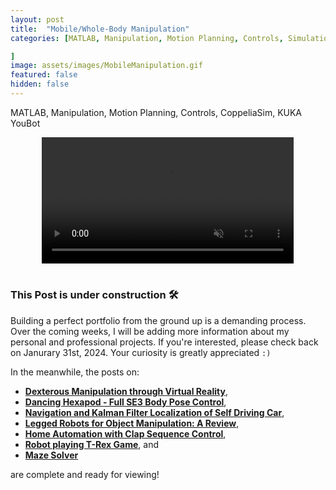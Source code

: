```yaml
---
layout: post
title:  "Mobile/Whole-Body Manipulation"
categories: [MATLAB, Manipulation, Motion Planning, Controls, Simulation, Wheeled Locomotion, CoppeliaSim, KUKA YouBot, Data Structures

]
image: assets/images/MobileManipulation.gif
featured: false
hidden: false
---
```


MATLAB, Manipulation, Motion Planning, Controls, CoppeliaSim, KUKA YouBot

<div align="center">
<video width="80%" controls loop autoplay muted>
    <source src="https://github.com/GogiPuttar/adityanairswebsite.github.io/assets/59332714/a663013e-a913-4e6c-8d2e-881ea00691ce" type="video/mp4">
</video>
</div>

<br>

### This Post is under construction 🛠️
Building a perfect portfolio from the ground up is a demanding process.
Over the coming weeks, I will be adding more information about my personal and professional projects. 
If you're interested, please check back on Janurary 31st, 2024.
Your curiosity is greatly appreciated `:)`

In the meanwhile, the posts on:
- [**Dexterous Manipulation through Virtual Reality**](https://adityanairs.website/DexterousManipulationThroughVR/), 
- [**Dancing Hexapod - Full SE3 Body Pose Control**](https://adityanairs.website/DancingHexapod/), 
- [**Navigation and Kalman Filter Localization of Self Driving Car**](https://adityanairs.website/SelfDrivingCar/), 
- [**Legged Robots for Object Manipulation: A Review**](https://adityanairs.website/LeggedRobotsForObjectManipulation/), 
- [**Home Automation with Clap Sequence Control**](https://adityanairs.website/ClapSequenceControl/), 
- [**Robot playing T-Rex Game**](https://adityanairs.website/TRexGame/), and
- [**Maze Solver**](https://adityanairs.website/MazeSolver/)

are complete and ready for viewing!



